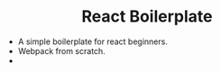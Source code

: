 <div align="center">
  <h1>React Boilerplate</h1>
</div>

- A simple boilerplate for react beginners. 
- Webpack from scratch.
- 
